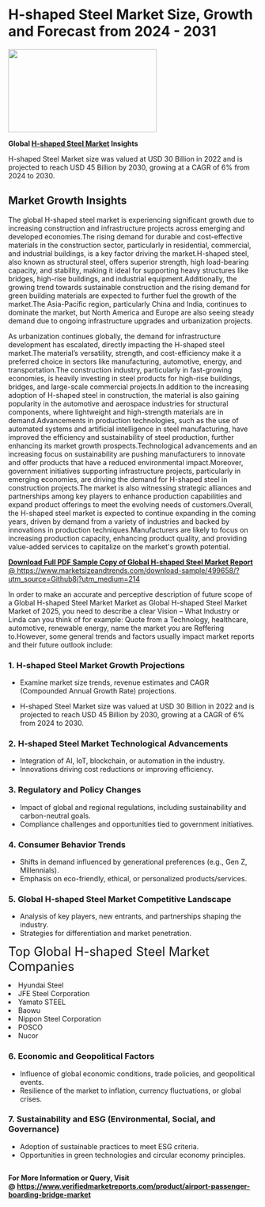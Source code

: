 <H1>H-shaped Steel Market Size, Growth and Forecast from 2024 - 2031</H1><img class="aligncenter size-medium wp-image-584254" src="https://thirdeyenews.in/wp-content/uploads/2024/09/Global-Market-Research-300x168.jpeg" alt="" width="300" height="168" /><p><strong>Global&nbsp;<a href="https://www.marketsizeandtrends.com/download-sample/499658/?utm_source=Github8j?utm_medium=214">H-shaped Steel Market</a> Insights</strong></p><p>H-shaped Steel Market size was valued at USD 30 Billion in 2022 and is projected to reach USD 45 Billion by 2030, growing at a CAGR of 6% from 2024 to 2030.</p><p><h2>Market Growth Insights</h2> <p>The global H-shaped steel market is experiencing significant growth due to increasing construction and infrastructure projects across emerging and developed economies.The rising demand for durable and cost-effective materials in the construction sector, particularly in residential, commercial, and industrial buildings, is a key factor driving the market.H-shaped steel, also known as structural steel, offers superior strength, high load-bearing capacity, and stability, making it ideal for supporting heavy structures like bridges, high-rise buildings, and industrial equipment.Additionally, the growing trend towards sustainable construction and the rising demand for green building materials are expected to further fuel the growth of the market.The Asia-Pacific region, particularly China and India, continues to dominate the market, but North America and Europe are also seeing steady demand due to ongoing infrastructure upgrades and urbanization projects.<a href="#"></a> </p> <p>As urbanization continues globally, the demand for infrastructure development has escalated, directly impacting the H-shaped steel market.The material’s versatility, strength, and cost-efficiency make it a preferred choice in sectors like manufacturing, automotive, energy, and transportation.The construction industry, particularly in fast-growing economies, is heavily investing in steel products for high-rise buildings, bridges, and large-scale commercial projects.In addition to the increasing adoption of H-shaped steel in construction, the material is also gaining popularity in the automotive and aerospace industries for structural components, where lightweight and high-strength materials are in demand.Advancements in production technologies, such as the use of automated systems and artificial intelligence in steel manufacturing, have improved the efficiency and sustainability of steel production, further enhancing its market growth prospects.Technological advancements and an increasing focus on sustainability are pushing manufacturers to innovate and offer products that have a reduced environmental impact.Moreover, government initiatives supporting infrastructure projects, particularly in emerging economies, are driving the demand for H-shaped steel in construction projects.The market is also witnessing strategic alliances and partnerships among key players to enhance production capabilities and expand product offerings to meet the evolving needs of customers.Overall, the H-shaped steel market is expected to continue expanding in the coming years, driven by demand from a variety of industries and backed by innovations in production techniques.Manufacturers are likely to focus on increasing production capacity, enhancing product quality, and providing value-added services to capitalize on the market's growth potential.<a href="#"></p><p><span class=""><strong>Download Full PDF Sample Copy of Global H-shaped Steel Market Report</strong> @ <a href="https://www.marketsizeandtrends.com/download-sample/499658/?utm_source=Github8j?utm_medium=214" target="_blank">https://www.marketsizeandtrends.com/download-sample/499658/?utm_source=Github8j?utm_medium=214</a></span></p><p>In order to make an accurate and perceptive description of future scope of a Global&nbsp;H-shaped Steel Market Market as Global&nbsp;H-shaped Steel Market Market of 2025, you need to describe a clear Vision &ndash; What Industry or Linda can you think of for example: Quote from a Technology, healthcare, automotive, renewable energy, name the market you are Reffering to.However, some general trends and factors usually impact market reports and their future outlook include:</p><h3>1.&nbsp;<strong>H-shaped Steel Market Growth Projections</strong></h3><ul><li>Examine market size trends, revenue estimates and CAGR (Compounded Annual Growth Rate) projections.</li><li><p>H-shaped Steel Market size was valued at USD 30 Billion in 2022 and is projected to reach USD 45 Billion by 2030, growing at a CAGR of 6% from 2024 to 2030.</p></li></ul><h3>2.&nbsp;<strong>H-shaped Steel Market Technological Advancements</strong></h3><ul><li>Integration of AI, IoT, blockchain, or automation in the industry.</li><li>Innovations driving cost reductions or improving efficiency.</li></ul><h3>3.&nbsp;<strong>Regulatory and Policy Changes</strong></h3><ul><li>Impact of global and regional regulations, including sustainability and carbon-neutral goals.</li><li>Compliance challenges and opportunities tied to government initiatives.</li></ul><h3>4.&nbsp;<strong>Consumer Behavior Trends</strong></h3><ul><li>Shifts in demand influenced by generational preferences (e.g., Gen Z, Millennials).</li><li>Emphasis on eco-friendly, ethical, or personalized products/services.</li></ul><h3>5.&nbsp;<strong>Global H-shaped Steel Market Competitive Landscape</strong></h3><ul><li>Analysis of key players, new entrants, and partnerships shaping the industry.</li><li>Strategies for differentiation and market penetration.</li></ul><p data-pm-slice="1 1 []"><span style="color: inherit; font-family: inherit; font-size: 25px;">Top Global H-shaped Steel Market Companies</span></p><div class="" data-test-id=""><p><li>Hyundai Steel</li><li> JFE Steel Corporation</li><li> Yamato STEEL</li><li> Baowu</li><li> Nippon Steel Corporation</li><li> POSCO</li><li> Nucor</li></p></div><h3>6.&nbsp;<strong>Economic and Geopolitical Factors</strong></h3><ul><li>Influence of global economic conditions, trade policies, and geopolitical events.</li><li>Resilience of the market to inflation, currency fluctuations, or global crises.</li></ul><h3>7.&nbsp;<strong>Sustainability and ESG (Environmental, Social, and Governance)</strong></h3><ul><li>Adoption of sustainable practices to meet ESG criteria.</li><li>Opportunities in green technologies and circular economy principles.</li></ul><h2><strong style="font-size: 14px;">For More Information or Query, Visit @&nbsp;</strong><a style="background-color: #ffffff; font-size: 14px;" href="https://www.marketsizeandtrends.com/report/h-shaped-steel-market/" target="_blank">https://www.verifiedmarketreports.com/product/airport-passenger-boarding-bridge-market</a></h2>